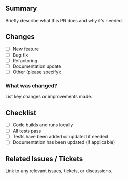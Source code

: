## Summary

Briefly describe what this PR does and why it's needed.

## Changes

- [ ] New feature
- [ ] Bug fix
- [ ] Refactoring
- [ ] Documentation update
- [ ] Other (please specify):

### What was changed?

List key changes or improvements made.

## Checklist

- [ ] Code builds and runs locally
- [ ] All tests pass
- [ ] Tests have been added or updated if needed
- [ ] Documentation has been updated (if applicable)

## Related Issues / Tickets

Link to any relevant issues, tickets, or discussions.
